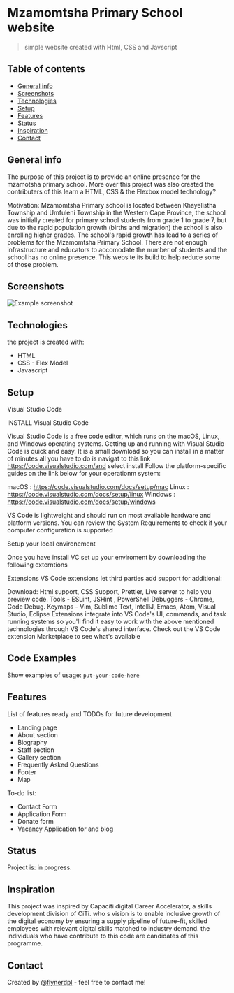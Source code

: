 # Mzamomtsha Primary School website
> simple website created with Html, CSS and Javscript

## Table of contents
* [General info](#general-info)
* [Screenshots](#screenshots)
* [Technologies](#technologies)
* [Setup](#setup)
* [Features](#features)
* [Status](#status)
* [Inspiration](#inspiration)
* [Contact](#contact)

## General info
The purpose of this project is to provide an online presence for the mzamotsha primary school.
 More over this project was also created the contributers of this learn a HTML, CSS & the Flexbox model technology? 

Motivation: Mzamomtsha Primary school is located between Khayelistha Township and Umfuleni Township in the Western Cape Province, the school was initially created for primary school students from grade 1 to grade 7, but due to the rapid population growth (births and migration) the school is also enrolling higher grades. The school's rapid growth has lead to a series of problems for the Mzamomtsha Primary School. There are not enough infrastructure and educators to accomodate the number of students and the school has no online presence. This website its build to help reduce some of those problem.


## Screenshots
![Example screenshot](./img/screenshot.png)

## Technologies
  the project is created with:
  
* HTML 
* CSS - Flex Model
* Javascript

## Setup
Visual Studio Code

INSTALL Visual Studio Code

Visual Studio Code is a free code editor, which runs on the macOS, Linux, and Windows operating systems.
Getting up and running with Visual Studio Code is quick and easy. It is a small download so you can install in a matter of minutes all you have to do is navigat to this link https://code.visualstudio.com/and select install
Follow the platform-specific guides on the link below for your operationm system:

macOS : https://code.visualstudio.com/docs/setup/mac
Linux : https://code.visualstudio.com/docs/setup/linux
Windows : https://code.visualstudio.com/docs/setup/windows

VS Code is lightweight and should run on most available hardware and platform versions. You can review the System Requirements to check if your computer configuration is supported

Setup your local environement

Once you have install VC set up your enviroment by downloading the following externtions

Extensions
VS Code extensions let third parties add support for additional:

Download: Html support, CSS Support, Prettier, Live server to help you preview code.
Tools - ESLint, JSHint , PowerShell
Debuggers - Chrome, Code Debug.
Keymaps - Vim, Sublime Text, IntelliJ, Emacs, Atom, Visual Studio, Eclipse
Extensions integrate into VS Code's UI, commands, and task running systems so you'll find it easy to work with the above mentioned technologies through VS Code's shared interface. Check out the VS Code extension Marketplace to see what's available


## Code Examples
Show examples of usage:
`put-your-code-here`

## Features
List of features ready and TODOs for future development
* Landing page 
* About section
* Biography
* Staff section
* Gallery section
* Frequently Asked Questions
* Footer 
* Map

To-do list:
* Contact Form
* Application Form
* Donate form
* Vacancy Application for and blog

## Status
Project is: in progress.

## Inspiration
This project was inspired by Capaciti digital Career Accelerator, a skills development division of CiTi. who s vision is to enable inclusive growth of the digital economy by ensuring a supply pipeline of future-fit, skilled employees with relevant digital skills matched to industry demand. the individuals who have contribute to this code are candidates of this programme.

## Contact
Created by [@flynerdpl](https://www.flynerd.pl/) - feel free to contact me!
